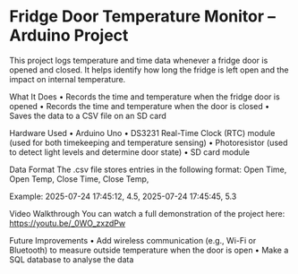 # Fridge Door Temperature Monitor – Arduino Project
This project logs temperature and time data whenever a fridge door is opened and closed. It helps identify how long the fridge is left open and the impact on internal temperature.

What It Does
    • Records the time and temperature when the fridge door is opened
    • Records the time and temperature when the door is closed
    • Saves the data to a CSV file on an SD card
    
Hardware Used
    • Arduino Uno
    • DS3231 Real-Time Clock (RTC) module (used for both timekeeping and temperature sensing)
    • Photoresistor (used to detect light levels and determine door state)
    • SD card module
    
Data Format
The .csv file stores entries in the following format:
Open Time, Open Temp, Close Time, Close Temp, 

Example:
2025-07-24 17:45:12, 4.5, 2025-07-24 17:45:45, 5.3

Video Walkthrough
You can watch a full demonstration of the project here: https://youtu.be/_0WO_zxzdPw

Future Improvements
    • Add wireless communication (e.g., Wi-Fi or Bluetooth) to measure outside temperature when the door is open
    • Make a SQL database to analyse the data
      
